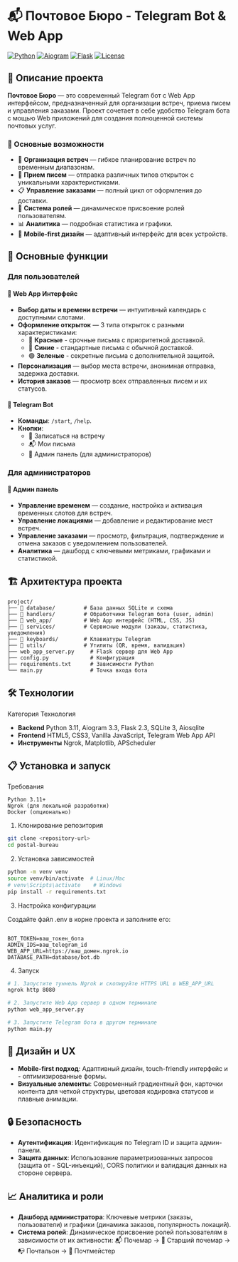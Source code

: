 # 📬 Почтовое Бюро - Telegram Bot & Web App

[![Python](https://img.shields.io/badge/Python-3.11-blue)](https://www.python.org/)
[![Aiogram](https://img.shields.io/badge/Aiogram-3.3.0-red)](https://docs.aiogram.dev/)
[![Flask](https://img.shields.io/badge/Flask-2.3.3-green)](https://flask.palletsprojects.com/)
[![License](https://img.shields.io/badge/License-MIT-yellow)](LICENSE)

## 📖 Описание проекта

**Почтовое Бюро** — это современный Telegram бот с Web App интерфейсом, предназначенный для организации встреч, приема писем и управления заказами. Проект сочетает в себе удобство Telegram бота с мощью Web приложений для создания полноценной системы почтовых услуг.

### 🎯 Основные возможности

-   📅 **Организация встреч** — гибкое планирование встреч по временным диапазонам.
-   💌 **Прием писем** — отправка различных типов открыток с уникальными характеристиками.
-   📋 **Управление заказами** — полный цикл от оформления до доставки.
-   👥 **Система ролей** — динамическое присвоение ролей пользователям.
-   📊 **Аналитика** — подробная статистика и графики.
-   📱 **Mobile-first дизайн** — адаптивный интерфейс для всех устройств.

## 🚀 Основные функции

### Для пользователей

#### 📲 Web App Интерфейс

-   **Выбор даты и времени встречи** — интуитивный календарь с доступными слотами.
-   **Оформление открыток** — 3 типа открыток с разными характеристиками:
    -   🔴 **Красные** - срочные письма с приоритетной доставкой.
    -   🔵 **Синие** - стандартные письма с обычной доставкой.
    -   🟢 **Зеленые** - секретные письма с дополнительной защитой.
-   **Персонализация** — выбор места встречи, анонимная отправка, задержка доставки.
-   **История заказов** — просмотр всех отправленных писем и их статусов.

#### 🤖 Telegram Bot

-   **Команды**: `/start`, `/help`.
-   **Кнопки**:
    -   📅 Записаться на встречу
    -   📬 Мои письма
    -   👑 Админ панель (для администраторов)

### Для администраторов

#### 👑 Админ панель

-   **Управление временем** — создание, настройка и активация временных слотов для встреч.
-   **Управление локациями** — добавление и редактирование мест встреч.
-   **Управление заказами** — просмотр, фильтрация, подтверждение и отмена заказов с уведомлением пользователей.
-   **Аналитика** — дашборд с ключевыми метриками, графиками и статистикой.

## 🏗️ Архитектура проекта

```text
project/
├── 📁 database/         # База данных SQLite и схема
├── 📁 handlers/         # Обработчики Telegram бота (user, admin)
├── 📁 web_app/          # Web App интерфейс (HTML, CSS, JS)
├── 📁 services/         # Сервисные модули (заказы, статистика, уведомления)
├── 📁 keyboards/        # Клавиатуры Telegram
├── 📁 utils/            # Утилиты (QR, время, валидация)
├── web_app_server.py     # Flask сервер для Web App
├── config.py             # Конфигурация
├── requirements.txt      # Зависимости Python
└── main.py               # Точка входа бота
```

##  🛠️ Технологии
Категория	Технология
-   **Backend**	Python 3.11, Aiogram 3.3, Flask 2.3, SQLite 3, Aiosqlite
-   **Frontend**	HTML5, CSS3, Vanilla JavaScript, Telegram Web App API
-   **Инструменты**	Ngrok, Matplotlib, APScheduler

## 📋 Установка и запуск
Требования

    Python 3.11+
    Ngrok (для локальной разработки)
    Docker (опционально)

1. Клонирование репозитория

```bash
git clone <repository-url>
cd postal-bureau
```

2. Установка зависимостей


```bash
python -m venv venv
source venv/bin/activate  # Linux/Mac
# venv\Scripts\activate    # Windows
pip install -r requirements.txt
```

3. Настройка конфигурации

Создайте файл .env в корне проекта и заполните его:

```env

BOT_TOKEN=ваш_токен_бота
ADMIN_IDS=ваш_telegram_id
WEB_APP_URL=https://ваш_домен.ngrok.io
DATABASE_PATH=database/bot.db
```

4. Запуск

```bash
# 1. Запустите туннель Ngrok и скопируйте HTTPS URL в WEB_APP_URL
ngrok http 8080

# 2. Запустите Web App сервер в одном терминале
python web_app_server.py

# 3. Запустите Telegram бота в другом терминале
python main.py
```

## 🎨 Дизайн и UX

  -   **Mobile-first подход**: Адаптивный дизайн, touch-friendly интерфейс и -   оптимизированные формы.
  -   **Визуальные элементы**: Современный градиентный фон, карточки контента для четкой структуры, цветовая кодировка статусов и плавные анимации.

## 🔒 Безопасность

  -   **Аутентификация**: Идентификация по Telegram ID и защита админ-панели.
  -   **Защита данных**: Использование параметризованных запросов (защита от -   SQL-инъекций), CORS политики и валидация данных на стороне сервера.

## 📈 Аналитика и роли

  -   **Дашборд администратора**: Ключевые метрики (заказы, пользователи) и графики (динамика заказов, популярность локаций).
  -   **Система ролей**: Динамическое присвоение ролей пользователям в зависимости от их активности:
        📬 Почемар → 📮 Старший почемар → 📭 Почтальон → 👑 Почтмейстер


